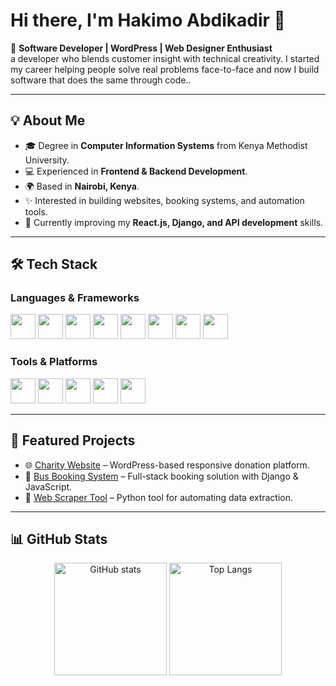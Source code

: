 # Hi there, I'm Hakimo Abdikadir 👋  

🚀 **Software Developer | WordPress | Web Designer  Enthusiast**  
a developer who blends customer insight with technical creativity.
I started my career helping people solve real problems face-to-face 
and now I build software that does the same through code..  

---

## 💡 About Me
- 🎓 Degree in **Computer Information Systems** from Kenya Methodist University.  
- 💻 Experienced in **Frontend & Backend Development**.  
- 🌍 Based in **Nairobi, Kenya**.  
- ✨ Interested in building websites, booking systems, and automation tools.  
- 🌱 Currently improving my **React.js, Django, and API development** skills.  

---

## 🛠️ Tech Stack  

### Languages & Frameworks  
<p align="left">
  <img src="https://cdn.jsdelivr.net/gh/devicons/devicon/icons/html5/html5-original.svg" width="40" height="40"/> 
  <img src="https://cdn.jsdelivr.net/gh/devicons/devicon/icons/css3/css3-original.svg" width="40" height="40"/>
  <img src="https://cdn.jsdelivr.net/gh/devicons/devicon/icons/javascript/javascript-original.svg" width="40" height="40"/>
  <img src="https://cdn.jsdelivr.net/gh/devicons/devicon/icons/react/react-original.svg" width="40" height="40"/>
  <img src="https://cdn.jsdelivr.net/gh/devicons/devicon/icons/python/python-original.svg" width="40" height="40"/>
  <img src="https://cdn.jsdelivr.net/gh/devicons/devicon/icons/django/django-plain.svg" width="40" height="40"/>
  <img src="https://cdn.jsdelivr.net/gh/devicons/devicon/icons/flask/flask-original.svg" width="40" height="40"/>
  <img src="https://cdn.jsdelivr.net/gh/devicons/devicon/icons/wordpress/wordpress-plain.svg" width="40" height="40"/>
</p>  

### Tools & Platforms  
<p align="left">
  <img src="https://cdn.jsdelivr.net/gh/devicons/devicon/icons/git/git-original.svg" width="40" height="40"/> 
  <img src="https://cdn.jsdelivr.net/gh/devicons/devicon/icons/github/github-original.svg" width="40" height="40"/> 
  <img src="https://cdn.jsdelivr.net/gh/devicons/devicon/icons/vscode/vscode-original.svg" width="40" height="40"/> 
  <img src="https://cdn.jsdelivr.net/gh/devicons/devicon/icons/figma/figma-original.svg" width="40" height="40"/>
  <img src="https://cdn.jsdelivr.net/gh/devicons/devicon/icons/photoshop/photoshop-plain.svg" width="40" height="40"/>
</p>  

---

## 📌 Featured Projects  
- 🌐 [Charity Website](#) – WordPress-based responsive donation platform.  
- 🚌 [Bus Booking System](#) – Full-stack booking solution with Django & JavaScript.  
- 🔎 [Web Scraper Tool](#) – Python tool for automating data extraction.  

---

## 📊 GitHub Stats  
<p align="center">
  <img src="https://github-readme-stats.vercel.app/api?username=hikmaladan&show_icons=true&theme=tokyonight" alt="GitHub stats" height="180"/>
  <img src="https://github-readme-stats.vercel.app/api/top-langs/?username=hikmaladan&layout=compact&theme=tokyonight" alt="Top Langs" height="180"/>
</p>

